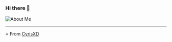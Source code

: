 ### Hi there 👋

![About Me](https://github.com/CyrisXD/CyrisXD/raw/master/bio.gif)

---
⭐️ From [CyrisXD](https://github.com/CyrisXD)


<!--
**mayankp158/mayankp158** is a ✨ _special_ ✨ repository because its `README.md` (this file) appears on your GitHub profile.

Here are some ideas to get you started:

- 🔭 I’m currently working on ...
- 🌱 I’m currently learning ...
- 👯 I’m looking to collaborate on ...
- 🤔 I’m looking for help with ...
- 💬 Ask me about ...
- 📫 How to reach me: ...
- 😄 Pronouns: ...
- ⚡ Fun fact: ...
-->

